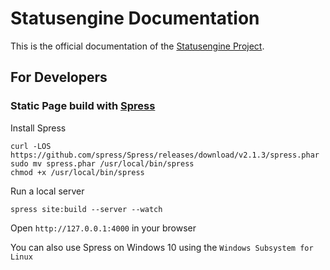 # Statusengine Documentation

This is the official documentation of the [Statusengine Project](https://statusengine.org/).


## For Developers
### Static Page build with [Spress](http://spress.yosymfony.com/)
Install Spress
````
curl -LOS https://github.com/spress/Spress/releases/download/v2.1.3/spress.phar
sudo mv spress.phar /usr/local/bin/spress
chmod +x /usr/local/bin/spress
````

Run a local server
````
spress site:build --server --watch
````

Open `http://127.0.0.1:4000` in your browser

You can also use Spress on Windows 10 using the `Windows Subsystem for Linux`
